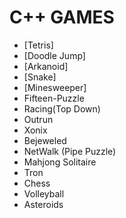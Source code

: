 # C++ GAMES

- [Tetris]
- [Doodle Jump]
- [Arkanoid]
- [Snake]
- [Minesweeper]
- Fifteen-Puzzle
- Racing(Top Down)
- Outrun
- Xonix
- Bejeweled
- NetWalk (Pipe Puzzle)
- Mahjong Solitaire
- Tron
- Chess
- Volleyball
- Asteroids
